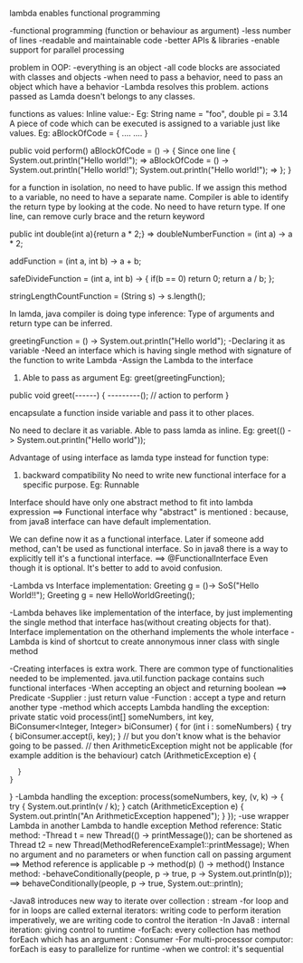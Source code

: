 lambda enables functional programming

-functional programming (function or behaviour as argument)
-less number of lines
-readable and maintainable code
-better APIs & libraries
-enable support for parallel processing

problem in OOP:
-everything is an object
-all code blocks are associated with classes and objects
-when need to pass a behavior, need to pass an object which have a behavior
-Lambda resolves this problem. actions passed as Lamda doesn't belongs to any classes.

functions as values:
Inline value:- Eg: String name = "foo", double pi = 3.14
A piece of code which can be executed is assigned to a variable just like values.
Eg: aBlockOfCode = {
....
....
}

public void perform()													aBlockOfCode = () -> {							Since one line
{																			System.out.println("Hello world!");				=> 				aBlockOfCode = () -> System.out.println("Hello world!");
	System.out.println("Hello world!");              =>					};
}

for a function in isolation, no need to have public. If we assign this method to a variable, no need to have a separate name. Compiler is able to identify the return type
by looking at the code. No need to have return type.
If one line, can remove curly brace and the return keyword

public int double(int a){return a * 2;}              =>                doubleNumberFunction = (int a) -> a * 2;

addFunction = (int a, int b) -> a + b;

safeDivideFunction = (int a, int b) -> {
	if(b == 0) return 0;
	return a / b;
};

stringLengthCountFunction = (String s) -> s.length();

In lamda, java compiler is doing type inference: Type of arguments and return type can be inferred.

greetingFunction = () -> System.out.println("Hello world");
-Declaring it as variable
-Need an interface which is having single method with signature of the function to write Lambda
-Assign the Lambda to the interface

1. Able to  pass as argument Eg: greet(greetingFunction);

public void greet(------)
{
	---------(); // action to perform
}

encapsulate a function inside variable and pass it to other places.

No need to declare it as variable. Able to pass lamda as inline. Eg: greet(() -> System.out.println("Hello world"));

Advantage of using interface as lamda type instead for function type:
1. backward compatibility
No need to write new functional interface for a specific purpose. Eg: Runnable

Interface should have only one abstract method to fit into lambda expression ==> Functional interface
why "abstract" is mentioned : because, from java8 interface can have default implementation.

We can define now it as a functional interface. Later if someone add method, can't be used as functional interface.
So in java8 there is a way to explicitly tell it's a functional interface. ==> @FunctionalInterface
Even though it is optional. It's better to add to avoid confusion.

-Lambda vs Interface implementation: 
Greeting g = ()-> SoS("Hello World!!");
Greeting g = new HelloWorldGreeting();

-Lambda behaves like implementation of the interface, by just implementing the single method that interface has(without creating objects for that). Interface implementation on the otherhand implements the whole interface
-Lambda is kind of shortcut to create annonymous inner class with single method

-Creating interfaces is extra work. There are common type of functionalities needed to be implemented. java.util.function package contains such functional interfaces
-When accepting an object and returning boolean ==> Predicate
-Supplier : just return value
-Function : accept a type and return another type
-method which accepts Lambda handling the exception:
  private static void process(int[] someNumbers, int key, BiConsumer<Integer, Integer> biConsumer)
  {
    for (int i : someNumbers)
    {
      try
      {
        biConsumer.accept(i, key);
      }
      // but you don't know what is the behavior going to be passed.
      // then ArithmeticException might not be applicable (for example addition is the behaviour)
      catch (ArithmeticException e)
      {
        
      }
    }
  }
-Lambda handling the exception:
 process(someNumbers, key, (v, k) -> {
      try
      {
        System.out.println(v / k);
      }
      catch (ArithmeticException e)
      {
        System.out.println("An ArithmeticException happened");
      }
    });
-use wrapper Lambda in another Lambda to handle exception
Method reference:
Static method:
-Thread t = new Thread(() -> printMessage()); can be shortened as Thread t2 = new Thread(MethodReferenceExample1::printMessage);
When no argument and no parameters or when function call on passing argument ==> Method reference is applicable
p -> method(p)
() -> method()
Instance method:
-behaveConditionally(people, p -> true, p -> System.out.println(p)); ==> behaveConditionally(people, p -> true, System.out::println);

-Java8 introduces new way to iterate over collection : stream
-for loop and for in loops are called external iterators: writing code to perform iteration imperatively, we are writing code to control
the iteration
-In Java8 : internal iteration: giving control to runtime
-forEach: every collection has method forEach which has an argument : Consumer
-For multi-processor computor: forEach is easy to parallelize for runtime
-when we control: it's sequential
